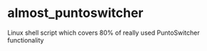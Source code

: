 # almost_puntoswitcher
Linux shell script which covers 80% of really used PuntoSwitcher functionality
